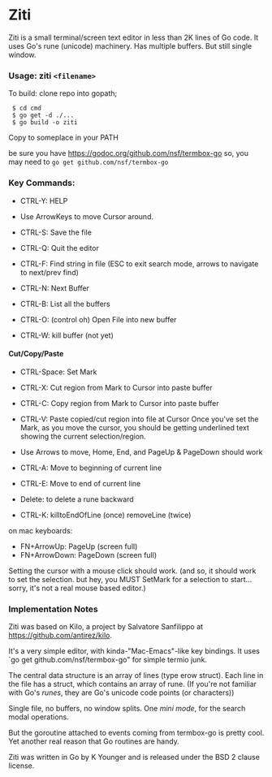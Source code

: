 # Ziti


Ziti is a small terminal/screen text editor in less than 2K lines of Go code. It uses Go's rune (unicode) machinery. Has multiple buffers. But still single window. 

### Usage: ziti `<filename>`

To build: clone repo into gopath;
 ```
  $ cd cmd
  $ go get -d ./...
  $ go build -o ziti
 ```

 Copy to someplace in your PATH

be sure you have https://godoc.org/github.com/nsf/termbox-go
so, you may need to `go get github.com/nsf/termbox-go`

### Key Commands:

* CTRL-Y: HELP
* Use ArrowKeys to move Cursor around.

* CTRL-S: Save the file
* CTRL-Q: Quit the editor
* CTRL-F: Find string in file 
	(ESC to exit search mode, arrows to navigate to next/prev find)
* CTRL-N: Next Buffer
* CTRL-B: List all the buffers
* CTRL-O: (control oh) Open File into new buffer
* CTRL-W: kill buffer (not yet)

#### Cut/Copy/Paste
* CTRL-Space: Set Mark
* CTRL-X: Cut region from Mark to Cursor into paste buffer
* CTRL-C: Copy region from Mark to Cursor into paste buffer
* CTRL-V: Paste copied/cut region into file at Cursor
Once you've set the Mark, as you move the cursor,
you should be getting underlined text showing the current
selection/region.

* Use Arrows to move, Home, End, and PageUp & PageDown should work
* CTRL-A: Move to beginning of current line
* CTRL-E: Move to end of current line

* Delete: to delete a rune backward
* CTRL-K: killtoEndOfLine (once) removeLine (twice)

 on mac keyboards:
* FN+ArrowUp: PageUp (screen full)
* FN+ArrowDown: PageDown (screen full)

Setting the cursor with a mouse click should work. (and so,
it should work to set the selection. but hey, you MUST SetMark
for a selection to start... sorry, it's not a real mouse based editor.)
    
### Implementation Notes
Ziti was based on Kilo, a project by Salvatore Sanfilippo <antirez at gmail dot com> at  https://github.com/antirez/kilo.

It's a very simple editor, with kinda-"Mac-Emacs"-like key bindings. It uses `go get github.com/nsf/termbox-go" for simple termio junk.

The central data structure is an array of lines (type erow struct). Each line in the file has a struct, which contains an array of rune. (If you're not familiar with Go's _runes_, they are Go's unicode code points (or characters))

Single file, no buffers, no window splits. One _mini mode_, for the search modal operations.

But the goroutine attached to events coming from termbox-go is pretty cool. Yet another real reason that Go routines
are handy.

Ziti was written in Go by K Younger and is released
under the BSD 2 clause license.
